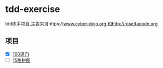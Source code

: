 # tdd-exercise
tdd练手项目,主要来自https://www.cyber-dojo.org,和http://rosettacode.org


## 项目

- [x] [100道门](/code/100-doors/README.md)
- [ ] [15格拼图](/code/15-puzzle/README.md)

